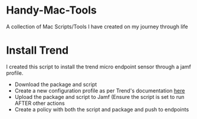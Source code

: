 # Handy-Mac-Tools
A collection of Mac Scripts/Tools I have created on my journey through life

# Install Trend
I created this script to install the trend micro endpoint sensor through a jamf profile.
- Download the package and script
- Create a new configuration profile as per Trend's documentation [here](https://success.trendmicro.com/dcx/s/solution/000292474?language=en_US&sfdcIFrameOrigin=null)
- Upload the package and script to Jamf (Ensure the script is set to run AFTER other actions
- Create a policy with both the script and package and push to endpoints
